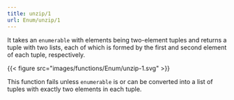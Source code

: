```yaml
---
title: unzip/1
url: Enum/unzip/1
---
```


It takes an `enumerable` with elements being two-element tuples and returns a tuple with two lists, each of which is formed by the first and second element of each tuple, respectively.

{{< figure src="images/functions/Enum/unzip-1.svg" >}}

This function fails unless `enumerable` is or can be converted into a list of tuples with exactly two elements in each tuple.

